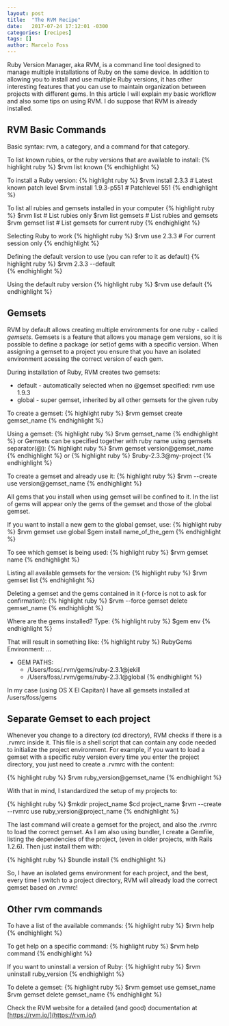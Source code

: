 ```yaml
---
layout: post
title:  "The RVM Recipe"
date:   2017-07-24 17:12:01 -0300
categories: [recipes]
tags: []
author: Marcelo Foss
---
```

Ruby Version Manager, aka RVM, is a command line tool designed to manage multiple installations of Ruby on the same device.
In addition to allowing you to install and use multiple Ruby versions, it has other interesting features that you can use to maintain organization between projects with different gems. 
In this article I will explain my basic workflow and also some tips on using RVM. 
I do suppose that RVM is already installed.

## RVM Basic Commands
Basic syntax: rvm, a category, and a command for that category.

To list known rubies, or the ruby versions that are available to install:
{% highlight ruby %}
$rvm list known
{% endhighlight %}

To install a Ruby version:
{% highlight ruby %}
$rvm install 2.3.3                # Latest known patch level
$rvm install 1.9.3-p551           # Patchlevel 551
{% endhighlight %}

To list all rubies and gemsets installed in your computer
{% highlight ruby %}
$rvm list                   # List rubies only
$rvm list gemsets   # List rubies and gemsets
$rvm gemset list     # List gemsets for current ruby
{% endhighlight %}

Selecting Ruby to work
{% highlight ruby %}
$rvm use 2.3.3                    # For current session only
{% endhighlight %}

Defining the default version to use (you can refer to it as default)
{% highlight ruby %}
$rvm 2.3.3 --default     
{% endhighlight %}

Using the default ruby version
{% highlight ruby %}
$rvm use default 
{% endhighlight %}	
        
## Gemsets
RVM by default allows creating multiple environments for one ruby - called *gemsets*.
Gemsets is a feature that allows you manage gem versions, so it is possible to define a package (or set)of gems with a specific version. When assigning a gemset to a project you ensure that you have an isolated environment acessing the correct version of each gem. 

During installation of Ruby, RVM creates two gemsets:
- default - automatically selected when no @gemset specified: rvm use 1.9.3
- global  - super gemset, inherited by all other gemsets for the given ruby

To create a gemset:
{% highlight ruby %}
$rvm gemset create gemset_name
{% endhighlight %}

Using a gemset:
{% highlight ruby %}
$rvm gemset_name
{% endhighlight %}
or
Gemsets can be specified together with ruby name using gemsets separator(@):
{% highlight ruby %}
$rvm gemset version@gemset_name
{% endhighlight %}
or
{% highlight ruby %}
$ruby-2.3.3@my-project
{% endhighlight %}

To create a gemset and already use it:
{% highlight ruby %}
$rvm --create use version@gemset_name
{% endhighlight %}

All gems that you install when using gemset will be confined to it.
In the list of gems will appear only the gems of the gemset and those of the global gemset.

If you want to install a new gem to the global gemset, use:
{% highlight ruby %}
$rvm gemset use global
$gem install name_of_the_gem
{% endhighlight %}

To see which gemset is being used:
{% highlight ruby %}
$rvm gemset name
{% endhighlight %}

Listing all available gemsets for the version:
{% highlight ruby %}
$rvm gemset list
{% endhighlight %}

Deleting a gemset and the gems contained in it (-force is not to ask for confirmation):
{% highlight ruby %}
$rvm --force gemset delete gemset_name
{% endhighlight %}

Where are the gems installed? Type:
{% highlight ruby %}
$gem env
{% endhighlight %}

That will result in something like:
{% highlight ruby %}
RubyGems Environment:
…
  - GEM PATHS:
     - /Users/foss/.rvm/gems/ruby-2.3.1@jekill
     - /Users/foss/.rvm/gems/ruby-2.3.1@global
{% endhighlight %}

In my case (using OS X El Capitan)
I have all gemsets installed at /users/foss/gems


## Separate Gemset to each project
Whenever you change to a directory (cd directory), RVM checks if there is a .rvmrc inside it.
This file is a shell script that can contain any code needed to initialize the project environment. 
For example, if you want to load a gemset with a specific ruby version every time you enter the project directory, you just need to create a .rvmrc with the content:

{% highlight ruby %}
$rvm ruby_version@gemset_name
{% endhighlight %}

With that in mind, I standardized the setup of my projects to:

{% highlight ruby %}
$mkdir project_name
$cd project_name
$rvm --create --rvmrc use ruby_version@project_name
{% endhighlight %}

The last command will create a gemset for the project, and also the .rvmrc to load the correct gemset.
As I am also using bundler, I create a Gemfile, listing the dependencies of the project, (even in older projects, with Rails 1.2.6). Then just install them with:

{% highlight ruby %}
$bundle install
{% endhighlight %}

So, I have an isolated gems environment for each project, and the best, every time I switch to a project directory, RVM will already load the correct gemset based on .rvmrc!


## Other rvm commands

To  have a list of the available commands:
{% highlight ruby %}
$rvm help
{% endhighlight %}

To get help on a specific command:
{% highlight ruby %}
$rvm help command
{% endhighlight %}

If you want to uninstall a version of Ruby:
{% highlight ruby %}
$rvm uninstall ruby_version
{% endhighlight %}

To delete a gemset:
{% highlight ruby %}
$rvm gemset use gemset_name
$rvm gemset delete gemset_name
{% endhighlight %}

Check the RVM website for a detailed (and good) documentation at [https://rvm.io/](https://rvm.io/)